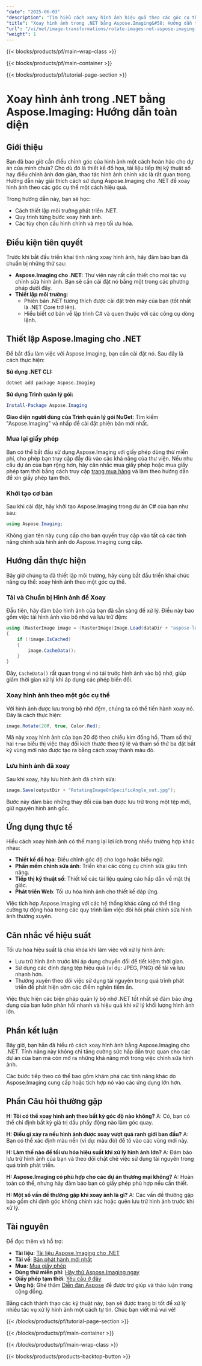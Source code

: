 ```yaml
---
"date": "2025-06-03"
"description": "Tìm hiểu cách xoay hình ảnh hiệu quả theo các góc cụ thể bằng Aspose.Imaging cho .NET. Hướng dẫn từng bước này bao gồm các mẹo thiết lập, triển khai và tối ưu hóa."
"title": "Xoay hình ảnh trong .NET bằng Aspose.Imaging&#58; Hướng dẫn toàn diện"
"url": "/vi/net/image-transformations/rotate-images-net-aspose-imaging-guide/"
"weight": 1
---
```


{{< blocks/products/pf/main-wrap-class >}}

{{< blocks/products/pf/main-container >}}

{{< blocks/products/pf/tutorial-page-section >}}
# Xoay hình ảnh trong .NET bằng Aspose.Imaging: Hướng dẫn toàn diện

## Giới thiệu

Bạn đã bao giờ cần điều chỉnh góc của hình ảnh một cách hoàn hảo cho dự án của mình chưa? Cho dù đó là thiết kế đồ họa, tài liệu tiếp thị kỹ thuật số hay điều chỉnh ảnh đơn giản, thao tác hình ảnh chính xác là rất quan trọng. Hướng dẫn này giải thích cách sử dụng Aspose.Imaging cho .NET để xoay hình ảnh theo các góc cụ thể một cách hiệu quả.

Trong hướng dẫn này, bạn sẽ học:
- Cách thiết lập môi trường phát triển .NET.
- Quy trình từng bước xoay hình ảnh.
- Các tùy chọn cấu hình chính và mẹo tối ưu hóa.

## Điều kiện tiên quyết

Trước khi bắt đầu triển khai tính năng xoay hình ảnh, hãy đảm bảo bạn đã chuẩn bị những thứ sau:

- **Aspose.Imaging cho .NET**: Thư viện này rất cần thiết cho mọi tác vụ chỉnh sửa hình ảnh. Bạn sẽ cần cài đặt nó bằng một trong các phương pháp dưới đây.
- **Thiết lập môi trường**:
  - Phiên bản .NET tương thích được cài đặt trên máy của bạn (tốt nhất là .NET Core trở lên).
  - Hiểu biết cơ bản về lập trình C# và quen thuộc với các công cụ dòng lệnh.

## Thiết lập Aspose.Imaging cho .NET

Để bắt đầu làm việc với Aspose.Imaging, bạn cần cài đặt nó. Sau đây là cách thực hiện:

**Sử dụng .NET CLI:**

```bash
dotnet add package Aspose.Imaging
```

**Sử dụng Trình quản lý gói:**

```powershell
Install-Package Aspose.Imaging
```

**Giao diện người dùng của Trình quản lý gói NuGet**: Tìm kiếm "Aspose.Imaging" và nhấp để cài đặt phiên bản mới nhất.

### Mua lại giấy phép

Bạn có thể bắt đầu sử dụng Aspose.Imaging với giấy phép dùng thử miễn phí, cho phép bạn truy cập đầy đủ vào các khả năng của thư viện. Nếu nhu cầu dự án của bạn rộng hơn, hãy cân nhắc mua giấy phép hoặc mua giấy phép tạm thời bằng cách truy cập [trang mua hàng](https://purchase.aspose.com/buy) và làm theo hướng dẫn để xin giấy phép tạm thời.

### Khởi tạo cơ bản

Sau khi cài đặt, hãy khởi tạo Aspose.Imaging trong dự án C# của bạn như sau:

```csharp
using Aspose.Imaging;
```

Không gian tên này cung cấp cho bạn quyền truy cập vào tất cả các tính năng chỉnh sửa hình ảnh do Aspose.Imaging cung cấp.

## Hướng dẫn thực hiện

Bây giờ chúng ta đã thiết lập môi trường, hãy cùng bắt đầu triển khai chức năng cụ thể: xoay hình ảnh theo một góc cụ thể.

### Tải và Chuẩn bị Hình ảnh để Xoay

Đầu tiên, hãy đảm bảo hình ảnh của bạn đã sẵn sàng để xử lý. Điều này bao gồm việc tải hình ảnh vào bộ nhớ và lưu trữ đệm:

```csharp
using (RasterImage image = (RasterImage)Image.Load(dataDir + "aspose-logo.jpg"))
{
    if (!image.IsCached)
    {
        image.CacheData();
    }
}
```

Đây, `CacheData()` rất quan trọng vì nó tải trước hình ảnh vào bộ nhớ, giúp giảm thời gian xử lý khi áp dụng các phép biến đổi.

### Xoay hình ảnh theo một góc cụ thể

Với hình ảnh được lưu trong bộ nhớ đệm, chúng ta có thể tiến hành xoay nó. Đây là cách thực hiện:

```csharp
image.Rotate(20f, true, Color.Red);
```

Mã này xoay hình ảnh của bạn 20 độ theo chiều kim đồng hồ. Tham số thứ hai `true` biểu thị việc thay đổi kích thước theo tỷ lệ và tham số thứ ba đặt bất kỳ vùng mới nào được tạo ra bằng cách xoay thành màu đỏ.

### Lưu hình ảnh đã xoay

Sau khi xoay, hãy lưu hình ảnh đã chỉnh sửa:

```csharp
image.Save(outputDir + "RotatingImageOnSpecificAngle_out.jpg");
```

Bước này đảm bảo những thay đổi của bạn được lưu trữ trong một tệp mới, giữ nguyên hình ảnh gốc.

## Ứng dụng thực tế

Hiểu cách xoay hình ảnh có thể mang lại lợi ích trong nhiều trường hợp khác nhau:

- **Thiết kế đồ họa**: Điều chỉnh góc độ cho logo hoặc biểu ngữ.
- **Phần mềm chỉnh sửa ảnh**: Triển khai các công cụ chỉnh sửa giàu tính năng.
- **Tiếp thị kỹ thuật số**: Thiết kế các tài liệu quảng cáo hấp dẫn về mặt thị giác.
- **Phát triển Web**: Tối ưu hóa hình ảnh cho thiết kế đáp ứng.

Việc tích hợp Aspose.Imaging với các hệ thống khác cũng có thể tăng cường tự động hóa trong các quy trình làm việc đòi hỏi phải chỉnh sửa hình ảnh thường xuyên.

## Cân nhắc về hiệu suất

Tối ưu hóa hiệu suất là chìa khóa khi làm việc với xử lý hình ảnh:

- Lưu trữ hình ảnh trước khi áp dụng chuyển đổi để tiết kiệm thời gian.
- Sử dụng các định dạng tệp hiệu quả (ví dụ: JPEG, PNG) để tải và lưu nhanh hơn.
- Thường xuyên theo dõi việc sử dụng tài nguyên trong quá trình phát triển để phát hiện sớm các điểm nghẽn tiềm ẩn.

Việc thực hiện các biện pháp quản lý bộ nhớ .NET tốt nhất sẽ đảm bảo ứng dụng của bạn luôn phản hồi nhanh và hiệu quả khi xử lý khối lượng hình ảnh lớn.

## Phần kết luận

Bây giờ, bạn hẳn đã hiểu rõ cách xoay hình ảnh bằng Aspose.Imaging cho .NET. Tính năng này không chỉ tăng cường sức hấp dẫn trực quan cho các dự án của bạn mà còn mở ra những khả năng mới trong việc chỉnh sửa hình ảnh.

Các bước tiếp theo có thể bao gồm khám phá các tính năng khác do Aspose.Imaging cung cấp hoặc tích hợp nó vào các ứng dụng lớn hơn.

## Phần Câu hỏi thường gặp

**H: Tôi có thể xoay hình ảnh theo bất kỳ góc độ nào không?**
A: Có, bạn có thể chỉ định bất kỳ giá trị dấu phẩy động nào làm góc quay.

**H: Điều gì xảy ra nếu hình ảnh được xoay vượt quá ranh giới ban đầu?**
A: Bạn có thể xác định màu nền (ví dụ: màu đỏ) để tô vào các vùng mới này.

**H: Làm thế nào để tối ưu hóa hiệu suất khi xử lý hình ảnh lớn?**
A: Đảm bảo lưu trữ hình ảnh của bạn và theo dõi chặt chẽ việc sử dụng tài nguyên trong quá trình phát triển.

**H: Aspose.Imaging có phù hợp cho các dự án thương mại không?**
A: Hoàn toàn có thể, nhưng hãy đảm bảo bạn có giấy phép phù hợp nếu cần thiết. 

**H: Một số vấn đề thường gặp khi xoay ảnh là gì?**
A: Các vấn đề thường gặp bao gồm chỉ định góc không chính xác hoặc quên lưu trữ hình ảnh trước khi xử lý.

## Tài nguyên

Để đọc thêm và hỗ trợ:

- **Tài liệu**: [Tài liệu Aspose.Imaging cho .NET](https://reference.aspose.com/imaging/net/)
- **Tải về**: [Bản phát hành mới nhất](https://releases.aspose.com/imaging/net/)
- **Mua**: [Mua giấy phép](https://purchase.aspose.com/buy)
- **Dùng thử miễn phí**: [Hãy thử Aspose.Imaging ngay](https://releases.aspose.com/imaging/net/)
- **Giấy phép tạm thời**: [Yêu cầu ở đây](https://purchase.aspose.com/temporary-license/)
- **Ủng hộ**: Ghé thăm [Diễn đàn Aspose](https://forum.aspose.com/c/imaging/10) để được trợ giúp và thảo luận trong cộng đồng.

Bằng cách thành thạo các kỹ thuật này, bạn sẽ được trang bị tốt để xử lý nhiều tác vụ xử lý hình ảnh một cách tự tin. Chúc bạn viết mã vui vẻ!

{{< /blocks/products/pf/tutorial-page-section >}}

{{< /blocks/products/pf/main-container >}}

{{< /blocks/products/pf/main-wrap-class >}}

{{< blocks/products/products-backtop-button >}}